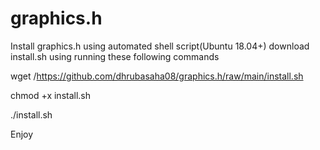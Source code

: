 # graphics.h
Install graphics.h using automated shell script(Ubuntu 18.04+)
download install.sh using running these following commands

wget /https://github.com/dhrubasaha08/graphics.h/raw/main/install.sh

chmod +x install.sh

./install.sh

Enjoy
